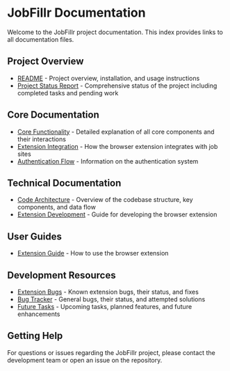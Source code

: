 # JobFillr Documentation

Welcome to the JobFillr project documentation. This index provides links to all documentation files.

## Project Overview

- [README](README.md) - Project overview, installation, and usage instructions
- [Project Status Report](PROJECT_STATUS.md) - Comprehensive status of the project including completed tasks and pending work

## Core Documentation

- [Core Functionality](CORE_FUNCTIONALITY.md) - Detailed explanation of all core components and their interactions
- [Extension Integration](EXTENSION_INTEGRATION.md) - How the browser extension integrates with job sites
- [Authentication Flow](AUTHENTICATION.md) - Information on the authentication system

## Technical Documentation

- [Code Architecture](CODE_ARCHITECTURE.md) - Overview of the codebase structure, key components, and data flow
- [Extension Development](EXTENSION_DEVELOPMENT.md) - Guide for developing the browser extension

## User Guides

- [Extension Guide](EXTENSION_GUIDE.md) - How to use the browser extension

## Development Resources

- [Extension Bugs](EXTENSION_BUGS.md) - Known extension bugs, their status, and fixes
- [Bug Tracker](BUG_TRACKER.md) - General bugs, their status, and attempted solutions
- [Future Tasks](FUTURE_TASKS.md) - Upcoming tasks, planned features, and future enhancements

## Getting Help

For questions or issues regarding the JobFillr project, please contact the development team or open an issue on the repository.